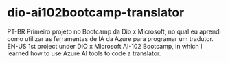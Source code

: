 # dio-ai102bootcamp-translator
PT-BR Primeiro projeto no Bootcamp da Dio x Microsoft, no qual eu aprendi como utilizar as ferramentas de IA da Azure para programar um tradutor. 
EN-US 1st project under DIO x Microsoft AI-102 Bootcamp, in which I learned how to use Azure AI tools to code a translator.
